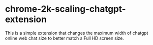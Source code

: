 # chrome-2k-scaling-chatgpt-extension

This is a simple extension that changes the maximum width of chatgpt online web chat size to better match a Full HD screen size.
